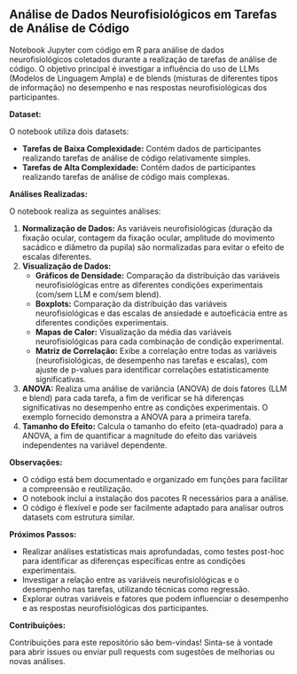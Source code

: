 ## Análise de Dados Neurofisiológicos em Tarefas de Análise de Código

Notebook Jupyter com código em R para análise de dados neurofisiológicos coletados durante a realização de tarefas de análise de código. O objetivo principal é investigar a influência do uso de LLMs (Modelos de Linguagem Ampla) e de blends (misturas de diferentes tipos de informação) no desempenho e nas respostas neurofisiológicas dos participantes.

**Dataset:**

O notebook utiliza dois datasets:

* **Tarefas de Baixa Complexidade:** Contém dados de participantes realizando tarefas de análise de código relativamente simples.
* **Tarefas de Alta Complexidade:** Contém dados de participantes realizando tarefas de análise de código mais complexas.

**Análises Realizadas:**

O notebook realiza as seguintes análises:

1. **Normalização de Dados:** As variáveis neurofisiológicas (duração da fixação ocular, contagem da fixação ocular, amplitude do movimento sacádico e diâmetro da pupila) são normalizadas para evitar o efeito de escalas diferentes.
2. **Visualização de Dados:**
    * **Gráficos de Densidade:** Comparação da distribuição das variáveis neurofisiológicas entre as diferentes condições experimentais (com/sem LLM e com/sem blend).
    * **Boxplots:** Comparação da distribuição das variáveis neurofisiológicas e das escalas de ansiedade e autoeficácia entre as diferentes condições experimentais.
    * **Mapas de Calor:** Visualização da média das variáveis neurofisiológicas para cada combinação de condição experimental.
    * **Matriz de Correlação:**  Exibe a correlação entre todas as variáveis (neurofisiológicas, de desempenho nas tarefas e escalas), com ajuste de p-values para identificar correlações estatisticamente significativas.
3. **ANOVA:**  Realiza uma análise de variância (ANOVA) de dois fatores (LLM e blend) para cada tarefa, a fim de verificar se há diferenças significativas no desempenho entre as condições experimentais. O exemplo fornecido demonstra a ANOVA para a primeira tarefa.
4. **Tamanho do Efeito:** Calcula o tamanho do efeito (eta-quadrado) para a ANOVA, a fim de quantificar a magnitude do efeito das variáveis independentes na variável dependente.

**Observações:**

* O código está bem documentado e organizado em funções para facilitar a compreensão e reutilização.
* O notebook inclui a instalação dos pacotes R necessários para a análise.
* O código é flexível e pode ser facilmente adaptado para analisar outros datasets com estrutura similar.

**Próximos Passos:**

* Realizar análises estatísticas mais aprofundadas, como testes post-hoc para identificar as diferenças específicas entre as condições experimentais.
* Investigar a relação entre as variáveis neurofisiológicas e o desempenho nas tarefas, utilizando técnicas como regressão.
* Explorar outras variáveis e fatores que podem influenciar o desempenho e as respostas neurofisiológicas dos participantes.

**Contribuições:**

Contribuições para este repositório são bem-vindas! Sinta-se à vontade para abrir issues ou enviar pull requests com sugestões de melhorias ou novas análises.
